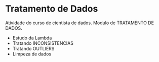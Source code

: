 # Tratamento de Dados
Atividade do curso de cientista de dados.
Modulo de TRATAMENTO DE DADOS.

- Estudo da Lambda
- Tratando INCONSISTENCIAS
- Tratando OUTLIERS
- Limpeza de dados

